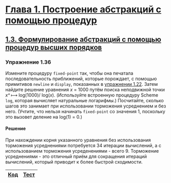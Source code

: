 # [Глава 1. Построение абстракций с помощью процедур](index.md#Глава-1-Построение-абстракций-с-помощью-процедур)
## [1.3. Формулирование абстракций с помощью процедур высших порядков](index.md#13-Формулирование-абстракций-с-помощью-процедур-высших-порядков)

### Упражнение 1.36
Измените процедуру `fixed-point` так, чтобы она печатала последовательность
приближений, которые порождает, с помощью примитивов `newline` и `display`,
показанных в [упражнении 1.22](exercise_1_22.md#Упражнение-122). Затем найдите
решение уравнения _x_ = 1000 путём поиска неподвижной точки _xˣ_ ⟼ log(1000)/ log(_x_).
(Используйте встроенную процедуру Scheme `log`, которая вычисляет натуральные
логарифмы.) Посчитайте, сколько шагов это занимает при использовании торможения
усреднением и без него. (Учтите, что нельзя начинать `fixed-point` со значения 1,
поскольку это вызовет деление на log(1) = 0.)

#### Решение
При нахождении корня указанного уравнения без использования торможения
усреднениями потребуется 34 итерации вычислений, а с использованием торможения
усреденениями - всего 9. Торможение усреднениями - это отличный приём для
сокращения итераций вычислений, который приводит к более быстрой сходимости.

[Код](../../src/chapter01/exercise_1_36.rkt) | [Тест](../../test/chapter01/exercise_1_36-test.rkt)
--- | ---
